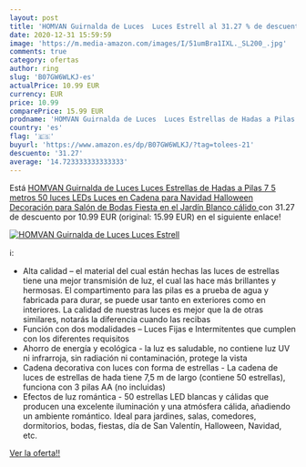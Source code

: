 ```yaml
---
layout: post
title: 'HOMVAN Guirnalda de Luces  Luces Estrell al 31.27 % de descuento'
date: 2020-12-31 15:59:59
image: 'https://m.media-amazon.com/images/I/51umBra1IXL._SL200_.jpg'
comments: true
category: ofertas
author: ring
slug: 'B07GW6WLKJ-es'
actualPrice: 10.99 EUR
currency: EUR
price: 10.99
comparePrice: 15.99 EUR
prodname: 'HOMVAN Guirnalda de Luces  Luces Estrellas de Hadas a Pilas 7 5 metros 50 luces LEDs Luces en Cadena para Navidad Halloween Decoración para Salón de Bodas Fiesta en el Jardín  Blanco cálido '
country: 'es'
flag: '🇪🇸'
buyurl: 'https://www.amazon.es/dp/B07GW6WLKJ/?tag=tolees-21'
descuento: '31.27'
average: '14.723333333333333'
---
```


Está [HOMVAN Guirnalda de Luces  Luces Estrellas de Hadas a Pilas 7 5 metros 50 luces LEDs Luces en Cadena para Navidad Halloween Decoración para Salón de Bodas Fiesta en el Jardín  Blanco cálido ](https://www.amazon.es/dp/B07GW6WLKJ/?tag=tolees-21) con 31.27 de descuento por 10.99 EUR (original: 15.99 EUR) en el siguiente enlace!

[![HOMVAN Guirnalda de Luces  Luces Estrell](https://m.media-amazon.com/images/I/51umBra1IXL._SL200_.jpg)](https://www.amazon.es/dp/B07GW6WLKJ/?tag=tolees-21)

ℹ️:

- Alta calidad – el material del cual están hechas las luces de estrellas tiene una mejor transmisión de luz, el cual las hace más brillantes y hermosas. El compartimento para las pilas es a prueba de agua y fabricada para durar, se puede usar tanto en exteriores como en interiores. La calidad de nuestras luces es mejor que la de otras similares, notarás la diferencia cuando las recibas
- Función con dos modalidades – Luces Fijas e Intermitentes que cumplen con los diferentes requisitos
- Ahorro de energía y ecológica - la luz es saludable, no contiene luz UV ni infrarroja, sin radiación ni contaminación, protege la vista
- Cadena decorativa con luces con forma de estrellas - La cadena de luces de estrellas de hada tiene 7,5 m de largo (contiene 50 estrellas), funciona con 3 pilas AA (no incluidas)
- Efectos de luz romántica - 50 estrellas LED blancas y cálidas que producen una excelente iluminación y una atmósfera cálida, añadiendo un ambiente romántico. Ideal para jardines, salas, comedores, dormitorios, bodas, fiestas, día de San Valentín, Halloween, Navidad, etc.

[Ver la oferta!!](https://www.amazon.es/dp/B07GW6WLKJ/?tag=tolees-21)
